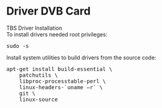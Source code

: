 # Driver DVB Card
TBS Driver Installation
<br>
To install drivers needed root privileges:
<pre>sudo -s</pre>
Install system utilities to build drivers from the source code:
<pre>apt-get install build-essential \
    patchutils \
    libproc-processtable-perl \
    linux-headers-`uname –r` \
    git \
    linux-source</pre>
